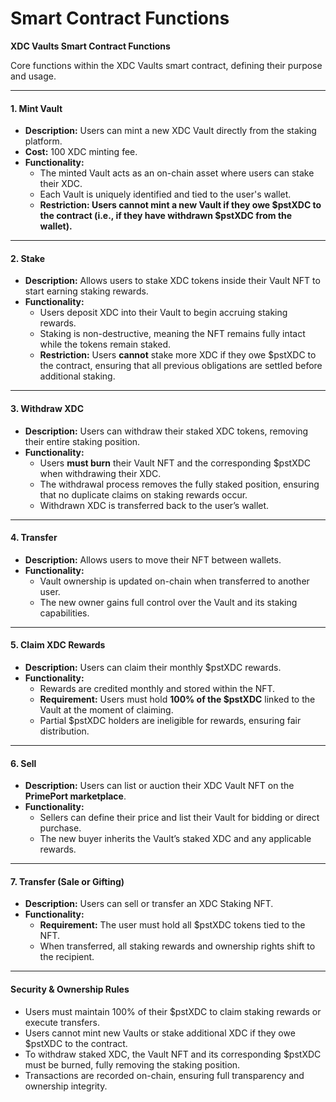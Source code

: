 # Smart Contract Functions

**XDC Vaults Smart Contract Functions**

Core functions within the XDC Vaults smart contract, defining their purpose and usage.

***

#### **1. Mint Vault**

* **Description:** Users can mint a new XDC Vault directly from the staking platform.
* **Cost:** 100 XDC minting fee.
* **Functionality:**
  * The minted Vault acts as an on-chain asset where users can stake their XDC.
  * Each Vault is uniquely identified and tied to the user's wallet.
  * **Restriction: Users cannot mint a new Vault if they owe $pstXDC to the contract (i.e., if they have withdrawn $pstXDC from the wallet).**

***

#### **2. Stake**

* **Description:** Allows users to stake XDC tokens inside their Vault NFT to start earning staking rewards.
* **Functionality:**
  * Users deposit XDC into their Vault to begin accruing staking rewards.
  * Staking is non-destructive, meaning the NFT remains fully intact while the tokens remain staked.
  * **Restriction:** Users **cannot** stake more XDC if they owe $pstXDC to the contract, ensuring that all previous obligations are settled before additional staking.

***

#### **3. Withdraw XDC**

* **Description:** Users can withdraw their staked XDC tokens, removing their entire staking position.
* **Functionality:**
  * Users **must burn** their Vault NFT and the corresponding $pstXDC when withdrawing their XDC.
  * The withdrawal process removes the fully staked position, ensuring that no duplicate claims on staking rewards occur.
  * Withdrawn XDC is transferred back to the user’s wallet.

***

#### **4. Transfer**

* **Description:** Allows users to move their NFT between wallets.
* **Functionality:**
  * Vault ownership is updated on-chain when transferred to another user.
  * The new owner gains full control over the Vault and its staking capabilities.

***

#### **5. Claim XDC Rewards**

* **Description:** Users can claim their monthly $pstXDC rewards.
* **Functionality:**
  * Rewards are credited monthly and stored within the NFT.
  * **Requirement:** Users must hold **100% of the $pstXDC** linked to the Vault at the moment of claiming.
  * Partial $pstXDC holders are ineligible for rewards, ensuring fair distribution.

***

#### **6. Sell**

* **Description:** Users can list or auction their XDC Vault NFT on the **PrimePort marketplace**.
* **Functionality:**
  * Sellers can define their price and list their Vault for bidding or direct purchase.
  * The new buyer inherits the Vault’s staked XDC and any applicable rewards.

***

#### **7. Transfer (Sale or Gifting)**

* **Description:** Users can sell or transfer an XDC Staking NFT.
* **Functionality:**
  * **Requirement:** The user must hold all $pstXDC tokens tied to the NFT.
  * When transferred, all staking rewards and ownership rights shift to the recipient.

***

#### **Security & Ownership Rules**

* Users must maintain 100% of their $pstXDC to claim staking rewards or execute transfers.
* Users cannot mint new Vaults or stake additional XDC if they owe $pstXDC to the contract.
* To withdraw staked XDC, the Vault NFT and its corresponding $pstXDC must be burned, fully removing the staking position.
* Transactions are recorded on-chain, ensuring full transparency and ownership integrity.
